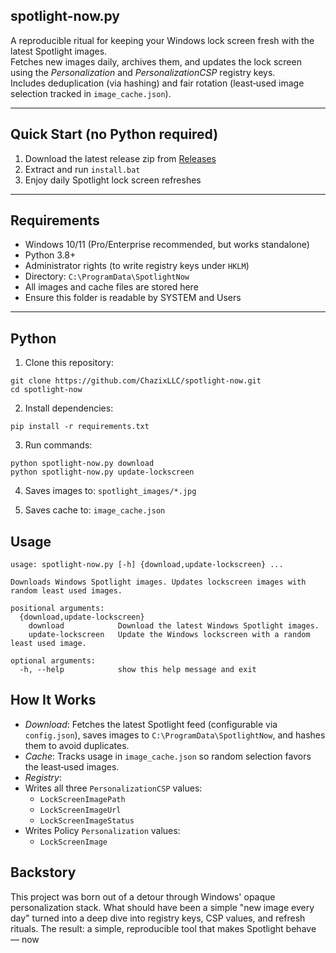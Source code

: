 ## spotlight-now.py

A reproducible ritual for keeping your Windows lock screen fresh with the latest Spotlight images.  
Fetches new images daily, archives them, and updates the lock screen using the *Personalization* and *PersonalizationCSP* registry keys.  
Includes deduplication (via hashing) and fair rotation (least‑used image selection tracked in `image_cache.json`).

---

## Quick Start (no Python required)

1. Download the latest release zip from [Releases](https://github.com/chazix/SpotlightNow/releases/latest)
2. Extract and run `install.bat`
3. Enjoy daily Spotlight lock screen refreshes

---

## Requirements
- Windows 10/11 (Pro/Enterprise recommended, but works standalone)
- Python 3.8+
- Administrator rights (to write registry keys under `HKLM`)
- Directory: `C:\ProgramData\SpotlightNow`  
- All images and cache files are stored here
- Ensure this folder is readable by SYSTEM and Users

---

## Python

1. Clone this repository:
```
git clone https://github.com/ChazixLLC/spotlight-now.git
cd spotlight-now
```

2. Install dependencies:
```
pip install -r requirements.txt
```

3. Run commands:
```
python spotlight-now.py download
python spotlight-now.py update-lockscreen
```

4. Saves images to: `spotlight_images/*.jpg`

5. Saves cache to: `image_cache.json`

## Usage

```
usage: spotlight-now.py [-h] {download,update-lockscreen} ...

Downloads Windows Spotlight images. Updates lockscreen images with random least used images.

positional arguments:
  {download,update-lockscreen}
    download            Download the latest Windows Spotlight images.
    update-lockscreen   Update the Windows lockscreen with a random least used image.

optional arguments:
  -h, --help            show this help message and exit
```

## How It Works

- *Download*: Fetches the latest Spotlight feed (configurable via `config.json`), saves images to `C:\ProgramData\SpotlightNow`, and hashes them to avoid duplicates.
- *Cache*: Tracks usage in `image_cache.json` so random selection favors the least‑used images.
- *Registry*:
 - Writes all three `PersonalizationCSP` values:
   - `LockScreenImagePath`
   - `LockScreenImageUrl`
   - `LockScreenImageStatus`
 - Writes Policy `Personalization` values:
   - `LockScreenImage`

## Backstory

This project was born out of a detour through Windows' opaque personalization stack.
What should have been a simple "new image every day" turned into a deep dive into registry keys, CSP values, and refresh rituals.
The result: a simple, reproducible tool that makes Spotlight behave — now